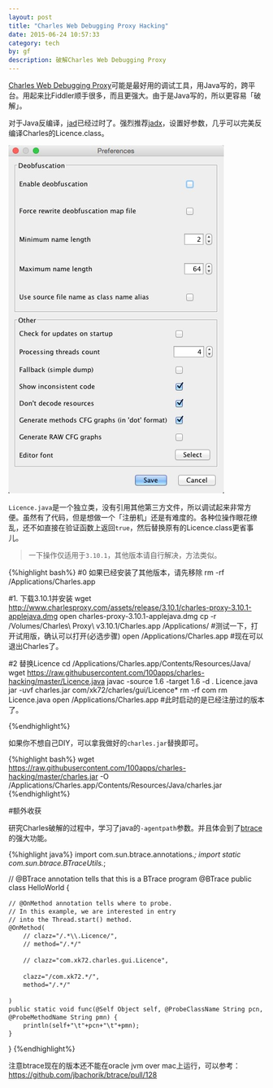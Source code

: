 ```yaml
---
layout: post
title: "Charles Web Debugging Proxy Hacking"
date: 2015-06-24 10:57:33
category: tech
by: gf
description: 破解Charles Web Debugging Proxy
---
```

[Charles Web Debugging Proxy](http://www.charlesproxy.com/)可能是最好用的调试工具，用Java写的，跨平台。用起来比Fiddler顺手很多，而且更强大。由于是Java写的，所以更容易「破解」。

对于Java反编译，[jad](https://en.wikipedia.org/wiki/JAD_%28JAva_Decompiler%29)已经过时了。强烈推荐[jadx](https://github.com/skylot/jadx)，设置好参数，几乎可以完美反编译Charles的Licence.class。

![jadx setting](/images/jadx-setting.png)

`Licence.java`是一个独立类，没有引用其他第三方文件，所以调试起来非常方便。虽然有了代码，但是想做一个「注册机」还是有难度的。各种位操作眼花缭乱，还不如直接在验证函数上返回`true`，然后替换原有的Licence.class更省事儿。

>一下操作仅适用于`3.10.1`，其他版本请自行解决，方法类似。


{%highlight bash%}
#0 如果已经安装了其他版本，请先移除
rm -rf /Applications/Charles.app

#1. 下载3.10.1并安装
wget http://www.charlesproxy.com/assets/release/3.10.1/charles-proxy-3.10.1-applejava.dmg
open charles-proxy-3.10.1-applejava.dmg
cp -r /Volumes/Charles\ Proxy\ v3.10.1/Charles.app /Applications/
#测试一下，打开试用版，确认可以打开(必选步骤)
open /Applications/Charles.app
#现在可以退出Charles了。

#2 替换Licence
cd /Applications/Charles.app/Contents/Resources/Java/
wget https://raw.githubusercontent.com/100apps/charles-hacking/master/Licence.java
javac -source 1.6 -target 1.6 -d . Licence.java
jar -uvf charles.jar com/xk72/charles/gui/Licence*
rm -rf com
rm Licence.java
open /Applications/Charles.app
#此时启动的是已经注册过的版本了。

{%endhighlight%}

如果你不想自己DIY，可以拿我做好的`charles.jar`替换即可。

{%highlight bash%}
wget https://raw.githubusercontent.com/100apps/charles-hacking/master/charles.jar -O /Applications/Charles.app/Contents/Resources/Java/charles.jar
{%endhighlight%}

#额外收获

研究Charles破解的过程中，学习了java的`-agentpath`参数。并且体会到了[btrace](https://github.com/jbachorik/btrace)的强大功能。

{%highlight java%}
import com.sun.btrace.annotations.*;
import static com.sun.btrace.BTraceUtils.*;

// @BTrace annotation tells that this is a BTrace program
@BTrace
public class HelloWorld {

    // @OnMethod annotation tells where to probe.
    // In this example, we are interested in entry
    // into the Thread.start() method.
    @OnMethod(
        // clazz="/.*\\.Licence/",
        // method="/.*/"

        // clazz="com.xk72.charles.gui.Licence",

        clazz="/com.xk72.*/",
        method="/.*/"

    )
    public static void func(@Self Object self, @ProbeClassName String pcn, @ProbeMethodName String pmn) {
        println(self+"\t"+pcn+"\t"+pmn);
    }

}
{%endhighlight%}

注意btrace现在的版本还不能在oracle jvm over mac上运行，可以参考：<https://github.com/jbachorik/btrace/pull/128>
